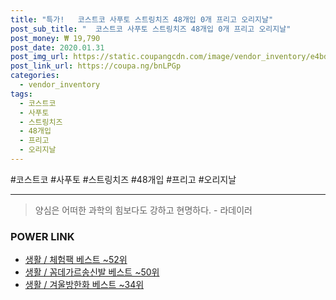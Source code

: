 ```yaml
--- 
title: "특가!   코스트코 사푸토 스트링치즈 48개입 0개 프리고 오리지날" 
post_sub_title: "  코스트코 사푸토 스트링치즈 48개입 0개 프리고 오리지날" 
post_money: ₩ 19,790 
post_date: 2020.01.31 
post_img_url: https://static.coupangcdn.com/image/vendor_inventory/e4bd/266192e4281535842feec0dd28c4c0a9729b4481581a9d04446ede254744.jpg 
post_link_url: https://coupa.ng/bnLPGp 
categories: 
  - vendor_inventory 
tags: 
  - 코스트코 
  - 사푸토 
  - 스트링치즈 
  - 48개입 
  - 프리고 
  - 오리지날 
--- 
```

  #코스트코 #사푸토 #스트링치즈 #48개입 #프리고 #오리지날 
<hr> 

> 양심은 어떠한 과학의 힘보다도 강하고 현명하다. - 라데이러 


### POWER LINK

* <a href="https://blog.naver.com/santokki14/221776574457" target="_blank">생활 / 체험팩 베스트 ~52위</a>
* <a href="https://blog.naver.com/santokki14/221778455903" target="_blank">생활 / 꼼데가르송신발 베스트 ~50위</a>
* <a href="https://blog.naver.com/santokki14/221792094886" target="_blank">생활 / 겨울방한화 베스트 ~34위</a>
